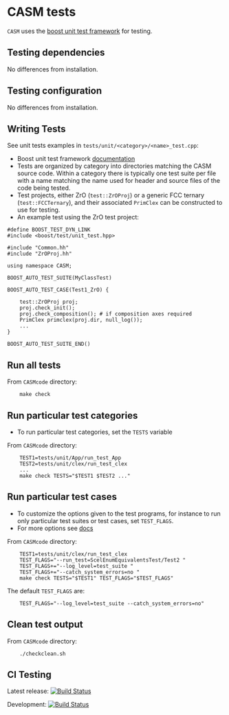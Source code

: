 CASM tests
==========

`CASM` uses the [boost unit test framework](http://www.boost.org/doc/libs/1_42_0/libs/test/doc/html/index.html) for testing.


Testing dependencies
--------------------

No differences from installation.


Testing configuration
---------------------

No differences from installation.

Writing Tests
-------------

See unit tests examples in ``tests/unit/<category>/<name>_test.cpp``:

- Boost unit test framework [documentation](http://www.boost.org/doc/libs/1_42_0/libs/test/doc/html/index.html)
- Tests are organized by category into directories matching the CASM source code. Within a category there is typically one test suite per file with a name matching the name used for header and source files of the code being tested.
- Test projects, either ZrO (``test::ZrOProj``) or a generic FCC ternary (``test::FCCTernary``),  and their associated ``PrimClex`` can be constructed to use for testing.
- An example test using the ZrO test project:

```
#define BOOST_TEST_DYN_LINK
#include <boost/test/unit_test.hpp>

#include "Common.hh"
#include "ZrOProj.hh"

using namespace CASM;

BOOST_AUTO_TEST_SUITE(MyClassTest)

BOOST_AUTO_TEST_CASE(Test1_ZrO) {

    test::ZrOProj proj;
    proj.check_init();
    proj.check_composition(); # if composition axes required
    PrimClex primclex(proj.dir, null_log());
    ...
}

BOOST_AUTO_TEST_SUITE_END()
```


Run all tests
-------------

From ``CASMcode`` directory:

```
    make check
```

Run particular test categories
---------------------------------------
- To run particular test categories, set the ``TESTS`` variable

From ``CASMcode`` directory:

```
	TEST1=tests/unit/App/run_test_App
	TEST2=tests/unit/clex/run_test_clex
	...
	make check TESTS="$TEST1 $TEST2 ..."
```

Run particular test cases
-------------------------

- To customize the options given to the test programs, for instance to run only particular test suites or test cases, set ``TEST_FLAGS``.
- For more options see [docs](http://www.boost.org/doc/libs/1_42_0/libs/test/doc/html/utf/user-guide/runtime-config/run-by-name.html)
 
From ``CASMcode`` directory:

```
    TEST1=tests/unit/clex/run_test_clex
    TEST_FLAGS="--run_test=ScelEnumEquivalentsTest/Test2 "
    TEST_FLAGS+="--log_level=test_suite "
    TEST_FLAGS+="--catch_system_errors=no "
    make check TESTS="$TEST1" TEST_FLAGS="$TEST_FLAGS"
```

The default ``TEST_FLAGS`` are:

```
    TEST_FLAGS="--log_level=test_suite --catch_system_errors=no"
```

Clean test output
-----------------
From ``CASMcode`` directory:

```
    ./checkclean.sh
```

CI Testing
----------
Latest release: [![Build Status](https://travis-ci.org/prisms-center/CASMcode.svg?branch=master)](https://travis-ci.org/prisms-center/CASMcode)

Development: [![Build Status](https://travis-ci.org/prisms-center/CASMcode.svg?branch=0.2.X)](https://travis-ci.org/prisms-center/CASMcode)